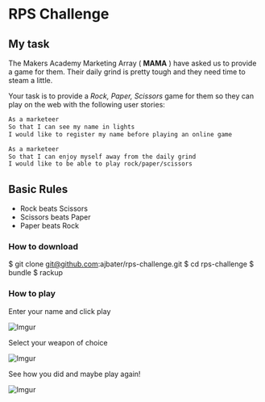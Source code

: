 # RPS Challenge


My task
----

The Makers Academy Marketing Array ( **MAMA** ) have asked us to provide a game for them. Their daily grind is pretty tough and they need time to steam a little.

Your task is to provide a _Rock, Paper, Scissors_ game for them so they can play on the web with the following user stories:

```sh
As a marketeer
So that I can see my name in lights
I would like to register my name before playing an online game

As a marketeer
So that I can enjoy myself away from the daily grind
I would like to be able to play rock/paper/scissors
```

## Basic Rules

- Rock beats Scissors
- Scissors beats Paper
- Paper beats Rock

### How to download

$ git clone git@github.com:ajbater/rps-challenge.git
$ cd rps-challenge
$ bundle
$ rackup

### How to play

Enter your name and click play

![Imgur](http://i.imgur.com/gakhHw4.png)

Select your weapon of choice

![Imgur](http://i.imgur.com/YCcrKpT.png)

See how you did and maybe play again!

![Imgur](http://i.imgur.com/F7VPngz.png)

